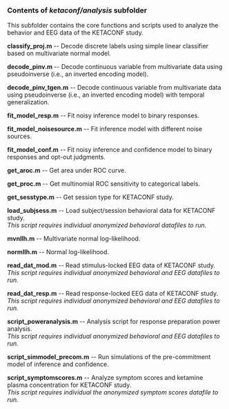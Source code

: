 ### Contents of *ketaconf/analysis* subfolder

This subfolder contains the core functions and scripts used to analyze the behavior and EEG data of the KETACONF study.

**classify_proj.m** -- Decode discrete labels using simple linear classifier based on multivariate normal model.

**decode_pinv.m** -- Decode continuous variable from multivariate data using pseudoinverse (i.e., an inverted encoding model).

**decode_pinv_tgen.m** -- Decode continuous variable from multivariate data using pseudoinverse (i.e., an inverted encoding model) with temporal generalization.

**fit_model_resp.m** -- Fit noisy inference model to binary responses.

**fit_model_noisesource.m** -- Fit inference model with different noise sources.

**fit_model_conf.m** -- Fit noisy inference and confidence model to binary responses and opt-out judgments.

**get_aroc.m** -- Get area under ROC curve.

**get_proc.m** -- Get multinomial ROC sensitivity to categorical labels.

**get_sesstype.m** -- Get session type for KETACONF study.

**load_subjsess.m** -- Load subject/session behavioral data for KETACONF study. <br />
*This script requires individual anonymized behavioral datafiles to run.*

**mvnllh.m** -- Multivariate normal log-likelihood.

**normllh.m** -- Normal log-likelihood.

**read_dat_mod.m** -- Read stimulus-locked EEG data of KETACONF study. <br />
*This script requires individual anonymized behavioral and EEG datafiles to run.*

**read_dat_resp.m** -- Read response-locked EEG data of KETACONF study. <br />
*This script requires individual anonymized behavioral and EEG datafiles to run.*

**script_poweranalysis.m** -- Analysis script for response preparation power analysis. <br />
*This script requires individual anonymized behavioral and EEG datafiles to run.*

**script_simmodel_precom.m** -- Run simulations of the pre-commitment model of inference and confidence.

**script_symptomscores.m** -- Analyze symptom scores and ketamine plasma concentration for KETACONF study. <br />
*This script requires individual the anonymized symptom scores datafile to run.*
